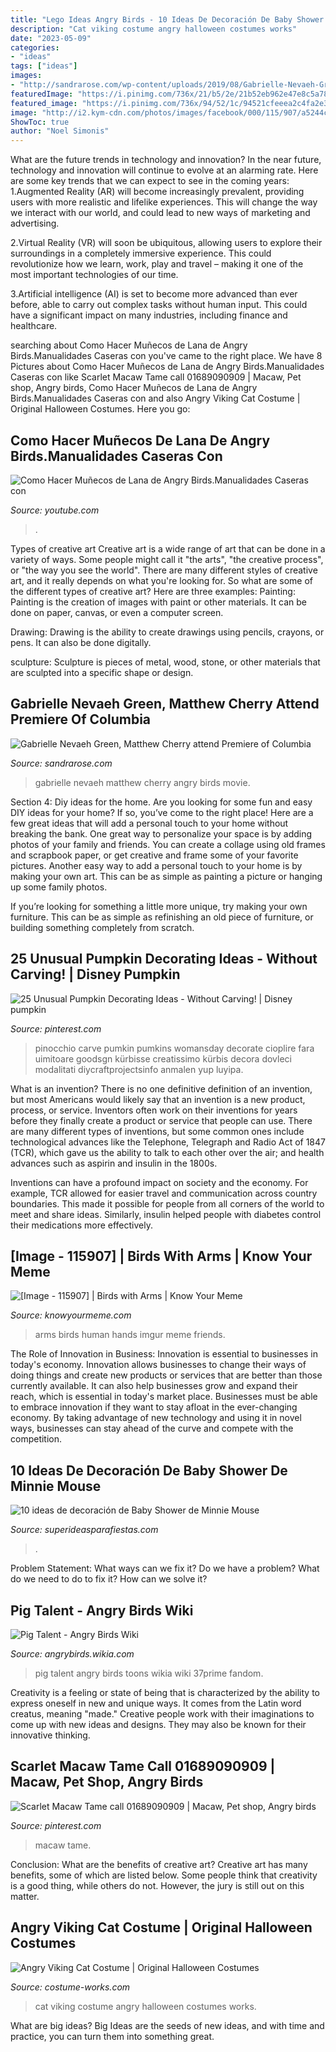 ```yaml
---
title: "Lego Ideas Angry Birds - 10 Ideas De Decoración De Baby Shower De Minnie Mouse"
description: "Cat viking costume angry halloween costumes works"
date: "2023-05-09"
categories:
- "ideas"
tags: ["ideas"]
images:
- "http://sandrarose.com/wp-content/uploads/2019/08/Gabrielle-Nevaeh-Green-Matthew-Cherry-wenn36830242.jpg"
featuredImage: "https://i.pinimg.com/736x/21/b5/2e/21b52eb962e47e8c5a7821d70817deaf.jpg"
featured_image: "https://i.pinimg.com/736x/94/52/1c/94521cfeeea2c4fa2e3e170339900164.jpg"
image: "http://i2.kym-cdn.com/photos/images/facebook/000/115/907/a5244ccc912d3f871f60709db39bac1bea3c33c0.jpg"
ShowToc: true
author: "Noel Simonis"
---
```



What are the future trends in technology and innovation?
In the near future, technology and innovation will continue to evolve at an alarming rate. Here are some key trends that we can expect to see in the coming years:
1.Augmented Reality (AR) will become increasingly prevalent, providing users with more realistic and lifelike experiences. This will change the way we interact with our world, and could lead to new ways of marketing and advertising.

2.Virtual Reality (VR) will soon be ubiquitous, allowing users to explore their surroundings in a completely immersive experience. This could revolutionize how we learn, work, play and travel – making it one of the most important technologies of our time.

3.Artificial intelligence (AI) is set to become more advanced than ever before, able to carry out complex tasks without human input. This could have a significant impact on many industries, including finance and healthcare.

	

		
searching about Como Hacer Muñecos de Lana de Angry Birds.Manualidades Caseras con you've came to the right place. We have 8 Pictures about Como Hacer Muñecos de Lana de Angry Birds.Manualidades Caseras con like Scarlet Macaw Tame call 01689090909 | Macaw, Pet shop, Angry birds, Como Hacer Muñecos de Lana de Angry Birds.Manualidades Caseras con and also Angry Viking Cat Costume | Original Halloween Costumes. Here you go:
		
    
## Como Hacer Muñecos De Lana De Angry Birds.Manualidades Caseras Con

<img loading=lazy src="https://i.ytimg.com/vi/YU_oKGAC3fI/maxresdefault.jpg" onerror="this.onerror=null;this.src='https://tse2.mm.bing.net/th?id=OIP.R7aqMU1-9nkSAgvuWgehLwHaEK&amp;pid=15.1';" alt="Como Hacer Muñecos de Lana de Angry Birds.Manualidades Caseras con">

_Source: youtube.com_

>. 

	

Types of creative art
Creative art is a wide range of art that can be done in a variety of ways. Some people might call it "the arts", "the creative process", or "the way you see the world". There are many different styles of creative art, and it really depends on what you're looking for. So what are some of the different types of creative art? Here are three examples: 
Painting: Painting is the creation of images with paint or other materials. It can be done on paper, canvas, or even a computer screen.

Drawing: Drawing is the ability to create drawings using pencils, crayons, or pens. It can also be done digitally.

 sculpture: Sculpture is pieces of metal, wood, stone, or other materials that are sculpted into a specific shape or design.

    
## Gabrielle Nevaeh Green, Matthew Cherry Attend Premiere Of Columbia

<img loading=lazy src="http://sandrarose.com/wp-content/uploads/2019/08/Gabrielle-Nevaeh-Green-Matthew-Cherry-wenn36830242.jpg" onerror="this.onerror=null;this.src='https://tse1.mm.bing.net/th?id=OIP.WkRyQObHBMY4dZbeMR43aAHaLH&amp;pid=15.1';" alt="Gabrielle Nevaeh Green, Matthew Cherry attend Premiere of Columbia">

_Source: sandrarose.com_

>gabrielle nevaeh matthew cherry angry birds movie. 

	

Section 4: Diy ideas for the home.
Are you looking for some fun and easy DIY ideas for your home? If so, you’ve come to the right place! Here are a few great ideas that will add a personal touch to your home without breaking the bank.
One great way to personalize your space is by adding photos of your family and friends. You can create a collage using old frames and scrapbook paper, or get creative and frame some of your favorite pictures. Another easy way to add a personal touch to your home is by making your own art. This can be as simple as painting a picture or hanging up some family photos.

If you’re looking for something a little more unique, try making your own furniture. This can be as simple as refinishing an old piece of furniture, or building something completely from scratch.

    
## 25 Unusual Pumpkin Decorating Ideas - Without Carving! | Disney Pumpkin

<img loading=lazy src="https://i.pinimg.com/736x/21/b5/2e/21b52eb962e47e8c5a7821d70817deaf.jpg" onerror="this.onerror=null;this.src='https://tse1.mm.bing.net/th?id=OIP.3tyJQl0LGerqFTsUWmgB6AHaHs&amp;pid=15.1';" alt="25 Unusual Pumpkin Decorating Ideas - Without Carving! | Disney pumpkin">

_Source: pinterest.com_

>pinocchio carve pumkin pumkins womansday decorate cioplire fara uimitoare goodsgn kürbisse creatissimo kürbis decora dovleci modalitati diycraftprojectsinfo anmalen yup luyipa. 

	

What is an invention?
There is no one definitive definition of an invention, but most Americans would likely say that an invention is a new product, process, or service.  Inventors often work on their inventions for years before they finally create a product or service that people can use. 
There are many different types of inventions, but some common ones include technological advances like the Telephone, Telegraph and Radio Act of 1847 (TCR), which gave us the ability to talk to each other over the air; and health advances such as aspirin and insulin in the 1800s. 

Inventions can have a profound impact on society and the economy. For example, TCR allowed for easier travel and communication across country boundaries. This made it possible for people from all corners of the world to meet and share ideas. Similarly, insulin helped people with diabetes control their medications more effectively.

    
## [Image - 115907] | Birds With Arms | Know Your Meme

<img loading=lazy src="http://i2.kym-cdn.com/photos/images/facebook/000/115/907/a5244ccc912d3f871f60709db39bac1bea3c33c0.jpg" onerror="this.onerror=null;this.src='https://tse3.mm.bing.net/th?id=OIP.T7WEtPSGsB7jv6SD8a_cJAHaLA&amp;pid=15.1';" alt="[Image - 115907] | Birds with Arms | Know Your Meme">

_Source: knowyourmeme.com_

>arms birds human hands imgur meme friends. 

	

The Role of Innovation in Business:
Innovation is essential to businesses in today's economy. Innovation allows businesses to change their ways of doing things and create new products or services that are better than those currently available. It can also help businesses grow and expand their reach, which is essential in today's market place.
Businesses must be able to embrace innovation if they want to stay afloat in the ever-changing economy. By taking advantage of new technology and using it in novel ways, businesses can stay ahead of the curve and compete with the competition.

    
## 10 Ideas De Decoración De Baby Shower De Minnie Mouse

<img loading=lazy src="https://1.bp.blogspot.com/-ZXRUA8WK3Kw/X67QABbp3PI/AAAAAAAA4t4/DjABhsqcVWQxdBycCKdJ0rjz1kgMRxfTACLcBGAsYHQ/s567/baby-shower-minnie-mouse-9.jpg" onerror="this.onerror=null;this.src='https://tse2.mm.bing.net/th?id=OIP.xC-W_mRxBTyQPvIwM3a2VAHaHd&amp;pid=15.1';" alt="10 ideas de decoración de Baby Shower de Minnie Mouse">

_Source: superideasparafiestas.com_

>. 

	

Problem Statement: What ways can we fix it?
Do we have a problem?
What do we need to do to fix it?
How can we solve it?

    
## Pig Talent - Angry Birds Wiki

<img loading=lazy src="http://img2.wikia.nocookie.net/__cb20130604085253/angrybirds/images/1/16/Pig_t.png" onerror="this.onerror=null;this.src='https://tse1.mm.bing.net/th?id=OIP.37dIXxtnLI6p_YNK1UZp3QHaEK&amp;pid=15.1';" alt="Pig Talent - Angry Birds Wiki">

_Source: angrybirds.wikia.com_

>pig talent angry birds toons wikia wiki 37prime fandom. 

	

Creativity is a feeling or state of being that is characterized by the ability to express oneself in new and unique ways. It comes from the Latin word creatus, meaning "made." Creative people work with their imaginations to come up with new ideas and designs. They may also be known for their innovative thinking.

    
## Scarlet Macaw Tame Call 01689090909 | Macaw, Pet Shop, Angry Birds

<img loading=lazy src="https://i.pinimg.com/736x/94/52/1c/94521cfeeea2c4fa2e3e170339900164.jpg" onerror="this.onerror=null;this.src='https://tse4.mm.bing.net/th?id=OIP.gDeXdWrbNzzzL9e0awbQ8QHaNK&amp;pid=15.1';" alt="Scarlet Macaw Tame call 01689090909 | Macaw, Pet shop, Angry birds">

_Source: pinterest.com_

>macaw tame. 

	

Conclusion: What are the benefits of creative art?
Creative art has many benefits, some of which are listed below. Some people think that creativity is a good thing, while others do not. However, the jury is still out on this matter.

    
## Angry Viking Cat Costume | Original Halloween Costumes

<img loading=lazy src="https://photos.costume-works.com/full/angry_viking_cat.jpg" onerror="this.onerror=null;this.src='https://tse1.mm.bing.net/th?id=OIP.D5j0eKeazyN3ac5MnnPwPgHaKT&amp;pid=15.1';" alt="Angry Viking Cat Costume | Original Halloween Costumes">

_Source: costume-works.com_

>cat viking costume angry halloween costumes works. 

	

What are big ideas?
Big Ideas are the seeds of new ideas, and with time and practice, you can turn them into something great.

